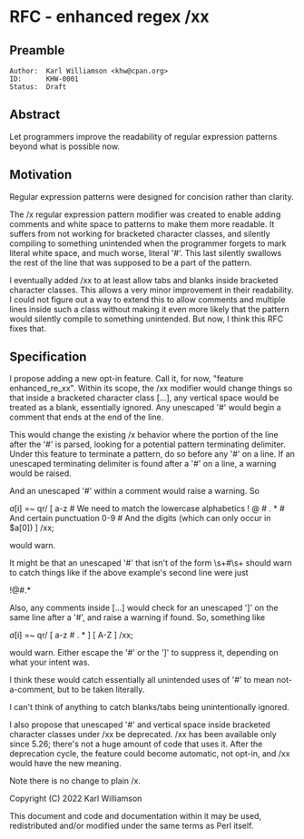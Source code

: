 # RFC - enhanced regex /xx

## Preamble

    Author:  Karl Williamson <khw@cpan.org>
    ID:      KHW-0001
    Status:  Draft

## Abstract

Let programmers improve the readability of regular expression patterns beyond
what is possible now.

## Motivation

Regular expression patterns were designed for concision rather than clarity.

The /x regular expression pattern modifier was created to enable adding
comments and white space to patterns to make them more readable.  It suffers
from not working for bracketed character classes, and silently compiling to
something unintended when the programmer forgets to mark literal white space,
and much worse, literal '#'.  This last silently swallows the rest of the line
that was supposed to be a part of the pattern.

I eventually added /xx to at least allow tabs and blanks inside bracketed
character classes.  This allows a very minor improvement in their readability.
I could not figure out a way to extend this to allow comments and multiple
lines inside such a class without making it even more likely that the pattern
would silently compile to something unintended.  But now, I think this RFC
fixes that.

## Specification

I propose adding a new opt-in feature.  Call it, for now, "feature
enhanced_re_xx".  Within its scope, the /xx modifier would change things so
that inside a bracketed character class [...], any vertical space would be
treated as a blank, essentially ignored.  Any unescaped '#' would begin a
comment that ends at the end of the line.

This would change the existing /x behavior where the portion of the line after
the '#' is parsed, looking for a potential pattern terminating delimiter.
Under this feature to terminate a pattern, do so before any '#' on a line.
If an unescaped terminating delimiter is found after a '#' on a line, a warning
would be raised.

And an unescaped '#' within a comment would raise a warning.  So

 $a[$i] =~ qr/ [ a-z         # We need to match the lowercase alphabetics
                 ! @ # . *   # And certain punctuation
                 0-9         # And the digits (which can only occur in $a[0])
               ]
             /xx;

would warn.

It might be that an unescaped '#' that isn't of the form \s+#\s+ should
warn to catch things like if the above example's second line were just

 !@#.*

Also, any comments inside [...] would check for an unescaped ']' on the same
line after a '#', and raise a warning if found.  So, something like

 $a[$i] =~ qr/ [ a-z  # . * ]
               [ A-Z ]
             /xx;

would warn.  Either escape the '#' or the ']' to suppress it, depending on what
your intent was.

I think these would catch essentially all unintended uses of '#' to mean
not-a-comment, but to be taken literally.

I can't think of anything to catch blanks/tabs being unintentionally ignored.

I also propose that unescaped '#' and vertical space inside bracketed character
classes under /xx be deprecated.  /xx has been available only since 5.26;
there's not a huge amount of code that uses it.  After the deprecation cycle,
the feature could become automatic, not opt-in, and /xx would have the new
meaning.  

Note there is no change to plain /x.

Copyright (C) 2022 Karl Williamson

This document and code and documentation within it may be used, redistributed
and/or modified under the same terms as Perl itself.

